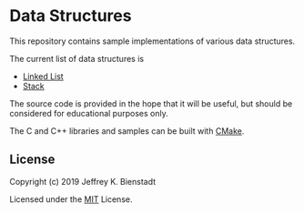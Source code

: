 # Data Structures
This repository contains sample implementations of various data structures.

The current list of data structures is

* [Linked List](./LinkedList/)
* [Stack](./Stack/)

The source code is provided in the hope that it will be useful, but should be considered for educational purposes only.

The C and C++ libraries and samples can be built with [CMake](https://cmake.org).

## License

Copyright (c) 2019 Jeffrey K. Bienstadt

Licensed under the [MIT](LICENSE.txt) License.
